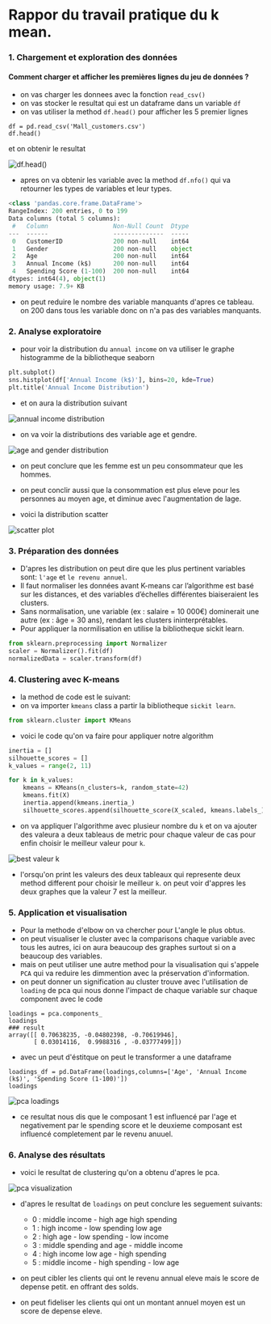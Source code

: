 # Rappor du travail pratique du k mean.

### 1. Chargement et exploration des données

#### Comment charger et afficher les premières lignes du jeu de données ?

- on vas charger les donnees avec la fonction `read_csv()`
- on vas stocker le resultat qui est un dataframe dans un variable `df`
- on vas utiliser la method `df.head()` pour afficher les 5 premier lignes

```
df = pd.read_csv('Mall_customers.csv')
df.head()
```

et on obtenir le resultat

![df.head()](assets/head-method.png)

- apres on va obtenir les variable avec la method `df.nfo()` qui va retourner les types de variables et leur types.

```python
<class 'pandas.core.frame.DataFrame'>
RangeIndex: 200 entries, 0 to 199
Data columns (total 5 columns):
 #   Column                  Non-Null Count  Dtype
---  ------                  --------------  -----
 0   CustomerID              200 non-null    int64
 1   Gender                  200 non-null    object
 2   Age                     200 non-null    int64
 3   Annual Income (k$)      200 non-null    int64
 4   Spending Score (1-100)  200 non-null    int64
dtypes: int64(4), object(1)
memory usage: 7.9+ KB
```

- on peut reduire le nombre des variable manquants d'apres ce tableau. on 200 dans tous les variable donc on n'a pas des variables manquants.

### 2. Analyse exploratoire

- pour voir la distribution du `annual income` on va utiliser le graphe histogramme de la bibliotheque seaborn

```python
plt.subplot()
sns.histplot(df['Annual Income (k$)'], bins=20, kde=True)
plt.title('Annual Income Distribution')
```

- et on aura la distribution suivant

![annual income distribution](assets/annual-income-distribution.png)

- on va voir la distributions des variable age et gendre.

![age and gender distribution](assets/age-and-gender-distributions.png)
- on peut conclure que les femme est un peu consommateur que les hommes.
- on peut conclir aussi que la consommation est plus eleve pour les personnes au moyen age, et diminue avec l'augmentation de lage.

- voici la distribution scatter

![scatter plot](assets/scatter-plot.png)

### 3. Préparation des données

- D'apres les distribution on peut dire que les plus pertinent variables sont: `l'age` et `le revenu annuel`.
- Il faut normaliser les données avant K-means car l’algorithme est basé sur les distances, et des variables d’échelles différentes biaiseraient les clusters.
- Sans normalisation, une variable (ex : salaire = 10 000€) dominerait une autre (ex : âge = 30 ans), rendant les clusters ininterprétables.
- Pour appliquer la normilisation en utilise la bibliotheque sickit learn.

```python
from sklearn.preprocessing import Normalizer
scaler = Normalizer().fit(df)
normalizedData = scaler.transform(df)
```

### 4. Clustering avec K-means

- la method de code est le suivant:
- on va importer `kmeans` class a partir la bibliotheque `sickit learn`.

```python
from sklearn.cluster import KMeans
```

- voici le code qu'on va faire pour appliquer notre algorithm

```python
inertia = []
silhouette_scores = []
k_values = range(2, 11)

for k in k_values:
    kmeans = KMeans(n_clusters=k, random_state=42)
    kmeans.fit(X)
    inertia.append(kmeans.inertia_)
    silhouette_scores.append(silhouette_score(X_scaled, kmeans.labels_))
```

- on va appliquer l'algorithme avec plusieur nombre du `k` et on va ajouter des valeura a deux tableaus de metric pour chaque valeur de cas pour enfin choisir le meilleur valeur pour `k`.

![best valeur k](assets/best-k.png)
- l'orsqu'on print les valeurs des deux tableaux qui represente deux method different pour choisir le meilleur `k`. on peut voir d'appres les deux graphes que la valeur 7 est la meilleur.

### 5. Application et visualisation

- Pour la methode d'elbow on va chercher pour L'angle le plus obtus.
- on peut visualiser le cluster avec la comparisons chaque variable avec tous les autres, ici on aura beaucoup des graphes surtout si on a beaucoup des variables.
- mais on peut utiliser une autre method pour la visualisation qui s'appele `PCA` qui va reduire les dimmention avec la préservation d'information.
- on peut donner un signification au cluster trouve avec l'utilisation de `loading` de pca qui nous donne l'impact de chaque variable sur chaque component avec le code

```
loadings = pca.components_
loadings
### result
array([[ 0.70638235, -0.04802398, -0.70619946],
       [ 0.03014116,  0.9988316 , -0.03777499]])
```

- avec un peut d'éstitque on peut le transformer a une dataframe

```
loadings_df = pd.DataFrame(loadings,columns=['Age', 'Annual Income (k$)', 'Spending Score (1-100)'])
loadings
```

![pca loadings](assets/pca-loadings.png)

- ce resultat nous dis que le composant 1 est influencé par l'age et negativement par le spending score et le deuxieme composant est influencé completement par le revenu anuuel.

### 6. Analyse des résultats

- voici le resultat de clustering qu'on a obtenu d'apres le pca.

![pca visualization](assets/pca-visualization.png)
- d'apres le resultat de `loadings` on peut conclure les seguement suivants:

  - 0 : middle income - high age high spending
  - 1 : high income - low spending low age
  - 2 : high age - low spending - low income
  - 3 : middle spending and age - middle income
  - 4 : high income low age - high spending
  - 5 : middle income - high spending - low age

- on peut cibler les clients qui ont le revenu annual eleve mais le score de depense petit. en offrant des solds.
- on peut fideliser les clients qui ont un montant annuel moyen est un score de depense eleve.







